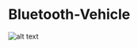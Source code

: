 # Bluetooth-Vehicle


![alt text][screen]






[screen]: https://github.com/JustinMcGowen/Bluetooth-Vehicle/MainControlScreen.png "Start screen when launching application"

